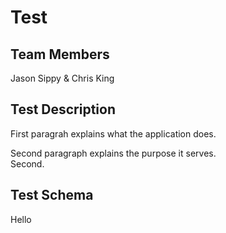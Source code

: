 # Test

## Team Members
Jason Sippy & Chris King

## Test Description
First paragrah explains what the application does.

Second paragraph explains the purpose it serves.  
Second.

## Test Schema
Hello
